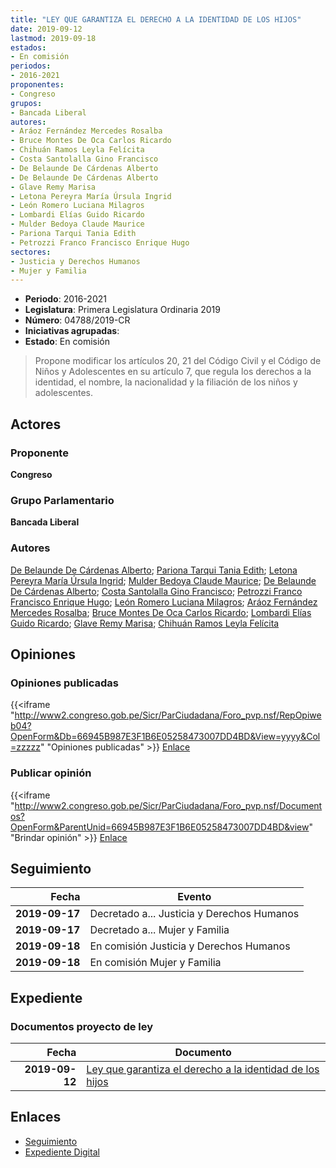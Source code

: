 ```yaml
---
title: "LEY QUE GARANTIZA EL DERECHO A LA IDENTIDAD DE LOS HIJOS"
date: 2019-09-12
lastmod: 2019-09-18
estados:
- En comisión
periodos:
- 2016-2021
proponentes:
- Congreso
grupos:
- Bancada Liberal
autores:
- Aráoz Fernández Mercedes Rosalba
- Bruce Montes De Oca Carlos Ricardo
- Chihuán Ramos Leyla Felícita
- Costa Santolalla Gino Francisco
- De Belaunde De Cárdenas Alberto
- De Belaunde De Cárdenas Alberto
- Glave Remy Marisa
- Letona Pereyra María Úrsula Ingrid
- León Romero Luciana Milagros
- Lombardi Elías Guido Ricardo
- Mulder Bedoya Claude Maurice
- Pariona Tarqui Tania Edith
- Petrozzi Franco Francisco Enrique Hugo
sectores:
- Justicia y Derechos Humanos
- Mujer y Familia
---
```

- **Periodo**: 2016-2021
- **Legislatura**: Primera Legislatura Ordinaria 2019
- **Número**: 04788/2019-CR
- **Iniciativas agrupadas**: 
- **Estado**: En comisión

> Propone modificar los artículos 20, 21 del Código Civil y el Código de Niños y Adolescentes en su artículo 7, que regula los derechos a la identidad, el nombre, la nacionalidad y la filiación de los niños y adolescentes.


## Actores

### Proponente

**Congreso**

### Grupo Parlamentario

**Bancada Liberal**

### Autores

[De Belaunde De Cárdenas Alberto](mailto:mailto:adebelaunde@congreso.gob.pe); [Pariona Tarqui Tania Edith](mailto:mailto:tpariona@congreso.gob.pe); [Letona Pereyra María Úrsula Ingrid](mailto:mailto:mletona@congreso.gob.pe); [Mulder Bedoya Claude Maurice](mailto:mailto:mmulder@congreso.gob.pe); [De Belaunde De Cárdenas Alberto](mailto:mailto:adebelaunde@congreso.gob.pe); [Costa Santolalla Gino Francisco](mailto:mailto:gcosta@congreso.gob.pe); [Petrozzi Franco Francisco Enrique Hugo](mailto:mailto:fpetrozzi@congreso.gob.pe); [León Romero Luciana Milagros](mailto:mailto:lleon@congreso.gob.pe); [Aráoz Fernández Mercedes Rosalba](mailto:mailto:maraoz@congreso.gob.pe); [Bruce Montes De Oca Carlos Ricardo](mailto:mailto:cbruce@congreso.gob.pe); [Lombardi Elías Guido Ricardo](mailto:mailto:glombardi@congreso.gob.pe); [Glave Remy Marisa](mailto:mailto:mglave@congreso.gob.pe); [Chihuán Ramos Leyla Felícita](mailto:mailto:lchihuan@congreso.gob.pe)

## Opiniones

### Opiniones publicadas

{{<iframe "http://www2.congreso.gob.pe/Sicr/ParCiudadana/Foro_pvp.nsf/RepOpiweb04?OpenForm&Db=66945B987E3F1B6E05258473007DD4BD&View=yyyy&Col=zzzzz" "Opiniones publicadas" >}}
[Enlace](http://www2.congreso.gob.pe/Sicr/ParCiudadana/Foro_pvp.nsf/RepOpiweb04?OpenForm&Db=66945B987E3F1B6E05258473007DD4BD&View=yyyy&Col=zzzzz)

### Publicar opinión

{{<iframe "http://www2.congreso.gob.pe/Sicr/ParCiudadana/Foro_pvp.nsf/Documentos?OpenForm&ParentUnid=66945B987E3F1B6E05258473007DD4BD&view" "Brindar opinión" >}}
[Enlace](http://www2.congreso.gob.pe/Sicr/ParCiudadana/Foro_pvp.nsf/Documentos?OpenForm&ParentUnid=66945B987E3F1B6E05258473007DD4BD&view)


## Seguimiento

| Fecha | Evento |
|------:|--------|
| **2019-09-17** | Decretado a... Justicia y Derechos Humanos |
| **2019-09-17** | Decretado a... Mujer y Familia |
| **2019-09-18** | En comisión Justicia y Derechos Humanos |
| **2019-09-18** | En comisión Mujer y Familia |

## Expediente

### Documentos proyecto de ley

| Fecha | Documento |
|------:|-----------|
| **2019-09-12** | [Ley que garantiza el derecho a la identidad de los hijos](http://www.leyes.congreso.gob.pe/Documentos/2016_2021/Proyectos_de_Ley_y_de_Resoluciones_Legislativas/PL0478820190912.pdf) |

## Enlaces

- [Seguimiento](http://www2.congreso.gob.pe/Sicr/TraDocEstProc/CLProLey2016.nsf/f7fff46988ca05b1052578e100829cc7/1fa827bab16662b6052584740001d0db?OpenDocument)
- [Expediente Digital](http://www2.congreso.gob.pe/Sicr/TraDocEstProc/Expvirt_2011.nsf/visbusqptramdoc1621/04788?opendocument)

